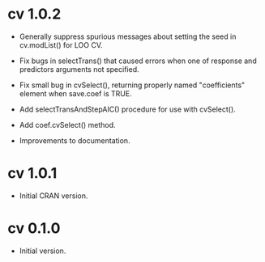 # cv 1.0.2

- Generally suppress spurious messages about setting the seed in cv.modList() for LOO CV.

- Fix bugs in selectTrans() that caused errors when one of response and predictors arguments not specified.

- Fix small bug in cvSelect(), returning properly named "coefficients" element when save.coef is TRUE.

- Add selectTransAndStepAIC() procedure for use with cvSelect().

- Add coef.cvSelect() method.

- Improvements to documentation.

# cv 1.0.1

- Initial CRAN version.

# cv 0.1.0

- Initial version.
